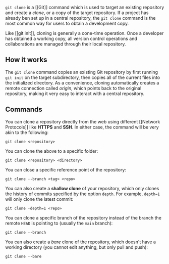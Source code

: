 `git clone` is a [[Git]] command which is used to target an existing repository and create a *clone*, or a copy of the target repository. If a project has already ben set up in a central repository, the `git clone` command is the most common way for users to obtain a development copy.

Like [[git init]], cloning is generally a cone-time operation. Once a developer has obtained a working copy, all version control operations and collaborations are managed through their local repository.
## How it works
The `git clone` command copies an existing Git repository by first running `git init` on the target subdirectory, then copies all of the current files into the initialized directory. As a convenience, cloning automatically creates a remote connection called *origin*, which points back to the original repository, making it very easy to interact with a central repository.
## Commands
You can clone a repository directly from the web using different [[Network Protocols]] like **HTTPS** and **SSH**. In either case, the command will be very akin to the following:
```shell
git clone <repository>
```

You can clone the above to a specific folder:
```shell
git clone <repository> <directory>
```

You can close a specific reference point of the repository:
```shell
git clone --branch <tag> <repo>
```

You can also create a **shallow clone** of your repository, which only clones the history of commits specified by the option `depth`. For example, `depth=1` will only clone the latest commit:
```shell
git clone -depth=1 <repo>
```

You can clone a specific branch of the repository instead of the branch the remote `HEAD` is pointing to (usually the `main` branch):
```shell
git clone --branch
```

You can also create a *bare* clone of the repository, which doesn't have a working directory (you cannot edit anything, but only pull and push):
```shell
git clone --bare
```
